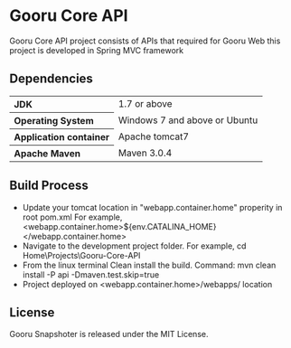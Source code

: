 Gooru Core API
==============
Gooru Core API project consists of APIs that required for Gooru Web this project is developed in Spring MVC framework


## Dependencies 
<table>
  <tr>
    <th style="text-align:left;">JDK</th>
    <td>1.7 or above</td>
  </tr>
  <tr>
    <th style="text-align:left;">Operating System</th>
    <td>Windows 7 and above or Ubuntu</td>
  </tr>
   <tr>
    <th style="text-align:left;">Application container</th>
    <td>Apache tomcat7</td>
  </tr>
   <tr>
    <th style="text-align:left;">Apache Maven</th>
    <td>Maven 3.0.4</td>
  </tr>
</table>

## Build Process
* Update your tomcat location in "webapp.container.home" properity in root pom.xml
For example, <webapp.container.home>${env.CATALINA_HOME}</webapp.container.home>
* Navigate to the development project folder.
For example, cd Home\Projects\Gooru-Core-API 
* From the linux terminal Clean install the build.
Command: mvn clean install -P api -Dmaven.test.skip=true
* Project deployed on <webapp.container.home>/webapps/ location


## License
Gooru Snapshoter is released under the MIT License. 